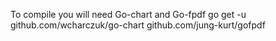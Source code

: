 To compile you will need Go-chart and Go-fpdf
go get -u github.com/wcharczuk/go-chart
github.com/jung-kurt/gofpdf